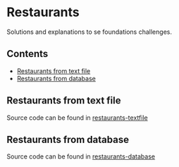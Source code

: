 # Restaurants <!-- omit in toc -->

Solutions and explanations to se foundations challenges.

## Contents <!-- omit in toc -->
- [Restaurants from text file](#restaurants-from-text-file)
- [Restaurants from database](#restaurants-from-database)

## Restaurants from text file

Source code can be found in [restaurants-textfile](./restaurants-textfile/)
## Restaurants from database
Source code can be found in [restaurants-database](./restaurants-database/)